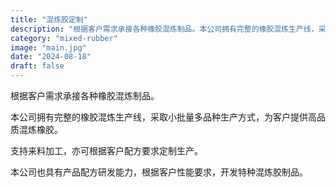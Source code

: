 ```yaml
---
title: "混炼胶定制"
description: "根据客户需求承接各种橡胶混炼制品。本公司拥有完整的橡胶混炼生产线，采取小批量多品种生产方式，为客户提供高品质混炼橡胶。"
category: "mixed-rubber"
image: "main.jpg"
date: "2024-08-18"
draft: false
---
```


根据客户需求承接各种橡胶混炼制品。

本公司拥有完整的橡胶混炼生产线，采取小批量多品种生产方式，为客户提供高品质混炼橡胶。

支持来料加工，亦可根据客户配方要求定制生产。

本公司也具有产品配方研发能力，根据客户性能要求，开发特种混炼胶制品。